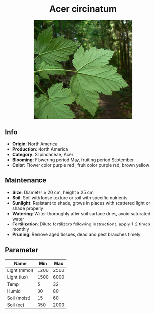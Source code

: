 <h1 align='center'>Acer circinatum</h1>
<p align="center">
    <img 
        align='center'
        width='320'
        src="../images/acer circinatum.png" 
        alt='Acer circinatum' />
</p>

## Info

 - **Origin**: North America
 - **Production**: North America
 - **Category**: Sapindaceae, Acer
 - **Blooming**: Flowering period May, fruiting period September
 - **Color**: Flower color purple red , fruit color purple red, brown yellow

## Maintenance

 - **Size**: Diameter ≥ 20 cm, height ≥ 25 cm
 - **Soil**: Soil with loose texture or soil with specific nutrients
 - **Sunlight**: Resistant to shade, grows in places with scattered light or shade properly
 - **Watering**: Water thoroughly after soil surface dries, avoid saturated water
 - **Fertilization**: Dilute fertilizers following instructions, apply 1-2 times monthly
 - **Pruning**: Remove aged tissues, dead and pest branches timely

## Parameter

| Name         | Min  | Max   |
|--------------|------|-------|
| Light (mmol) | 1200 | 2500  |
| Light (lux)  | 1500 | 6000 |
| Temp         | 5    | 32    |
| Humid        | 30   | 80    |
| Soil (moist) | 15   | 60    |
| Soil (ec)    | 350  | 2000  |